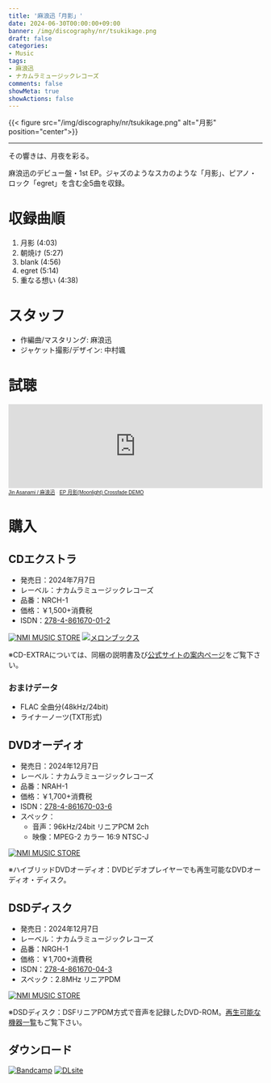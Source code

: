 ```yaml
---
title: '麻浪迅「月影」'
date: 2024-06-30T00:00:00+09:00
banner: /img/discography/nr/tsukikage.png
draft: false
categories:
- Music
tags:
- 麻浪迅
- ナカムラミュージックレコーズ
comments: false
showMeta: true
showActions: false
---
```


{{< figure src="/img/discography/nr/tsukikage.png" alt="月影" position="center">}}

-----

その響きは、月夜を彩る。

麻浪迅のデビュー盤・1st EP。ジャズのようなスカのような「月影」、ピアノ・ロック「egret」を含む全5曲を収録。

# 収録曲順
1. 月影 (4:03)
2. 朝焼け (5:27)
3. blank (4:56)
4. egret (5:14)
5. 重なる想い (4:38)

# スタッフ
- 作編曲/マスタリング: 麻浪迅
- ジャケット撮影/デザイン: 中村颯

# 試聴
<iframe width="100%" height="166" scrolling="no" frameborder="no" allow="autoplay" src="https://w.soundcloud.com/player/?url=https%3A//api.soundcloud.com/tracks/1848327477&color=%23ff5500&auto_play=false&hide_related=false&show_comments=true&show_user=true&show_reposts=false&show_teaser=true"></iframe><div style="font-size: 10px; color: #cccccc;line-break: anywhere;word-break: normal;overflow: hidden;white-space: nowrap;text-overflow: ellipsis; font-family: Interstate,Lucida Grande,Lucida Sans Unicode,Lucida Sans,Garuda,Verdana,Tahoma,sans-serif;font-weight: 100;"><a href="https://soundcloud.com/hayatehay" title="Jin Asanami / 麻浪迅" target="_blank">Jin Asanami / 麻浪迅</a> · <a href="https://soundcloud.com/hayatehay/tsukikage-crossfade" title="EP 月影(Moonlight) Crossfade DEMO" target="_blank">EP 月影(Moonlight) Crossfade DEMO</a></div>

# 購入
## CDエクストラ
- 発売日：2024年7月7日
- レーベル：ナカムラミュージックレコーズ
- 品番：NRCH-1
- 価格：￥1,500+消費税
- ISDN：[278-4-861670-01-2](https://isdn.jp/2784861670012)

<a href="https://nmimusic.booth.pm/items/5865685" target="_blank"><img src="/img/banner/nmi_music_store.png" alt="NMI MUSIC STORE"></a>
<a href="https://www.melonbooks.co.jp/detail/detail.php?product_id=2527472" target="_blank"><img src="/img/banner/melon_banner.gif" alt="メロンブックス"></a>

※CD-EXTRAについては、同梱の説明書及び[公式サイトの案内ページ](https://nmimusic.github.io/cdextra/)をご覧下さい。

### おまけデータ
- FLAC 全曲分(48kHz/24bit)
- ライナーノーツ(TXT形式)

## DVDオーディオ
- 発売日：2024年12月7日
- レーベル：ナカムラミュージックレコーズ
- 品番：NRAH-1
- 価格：￥1,700+消費税
- ISDN：[278-4-861670-03-6](https://isdn.jp/2784861670036)
- スペック：
    - 音声：96kHz/24bit リニアPCM 2ch
    - 映像：MPEG-2 カラー 16:9  NTSC-J

<a href="https://nmimusic.booth.pm/items/6320823" target="_blank"><img src="/img/banner/nmi_music_store.png" alt="NMI MUSIC STORE"></a>

※ハイブリッドDVDオーディオ：DVDビデオプレイヤーでも再生可能なDVDオーディオ・ディスク。

## DSDディスク
- 発売日：2024年12月7日
- レーベル：ナカムラミュージックレコーズ
- 品番：NRGH-1
- 価格：￥1,700+消費税
- ISDN：[278-4-861670-04-3](https://isdn.jp/2784861670043)
- スペック：2.8MHz リニアPDM

<a href="https://nmimusic.booth.pm/items/6308487" target="_blank"><img src="/img/banner/nmi_music_store.png" alt="NMI MUSIC STORE"></a>

※DSDディスク：DSFリニアPDM方式で音声を記録したDVD-ROM。[再生可能な機器一覧](https://nmimusic.github.io/dsd-disc-compatible-list)もご覧下さい。

## ダウンロード
<a href="https://jinasanami.bandcamp.com/album/tsukikage" target="_blank"><img src="/img/banner/bandcamp.png" alt="Bandcamp"></a>
<a href="https://www.dlsite.com/home/work/=/product_id/RJ01349990.html" target="_blank"><img src="/img/banner/dlsite.jpg" alt="DLsite"></a>
